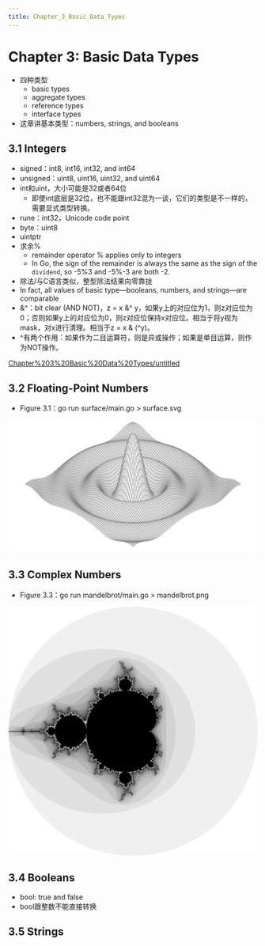 ```yaml
---
title: Chapter_3_Basic_Data_Types
---
```


# Chapter 3: Basic Data Types

- 四种类型
    - basic types
    - aggregate types
    - reference types
    - interface types
- 这章讲基本类型：numbers, strings, and booleans

## 3.1 Integers

- signed：int8, int16, int32, and int64
- unsigned：uint8, uint16, uint32, and uint64
- int和uint，大小可能是32或者64位
    - 即使int底层是32位，也不能跟int32混为一谈，它们的类型是不一样的，需要显式类型转换。
- rune：int32，Unicode code point
- byte：uint8
- uintptr
- 求余%
    - remainder operator % applies only to integers
    - In Go, the sign of the remainder is always the same as the sign of the `dividend`, so -5%3 and -5%-3 are both -2.
- 除法/与C语言类似，整型除法结果向零靠拢
- In fact, all values of basic type—booleans, numbers, and strings—are comparable
- &^：bit clear (AND NOT)，z = x &^ y，如果y上的对应位为1，则z对应位为0；否则如果y上的对应位为0，则z对应位保持x对应位。相当于将y视为mask，对x进行清理。相当于z = x & (^y)。
- ^有两个作用：如果作为二目运算符，则是异或操作；如果是单目运算，则作为NOT操作。

[Chapter%203%20Basic%20Data%20Types/untitled](Chapter%203%20Basic%20Data%20Types/untitled)

## 3.2 Floating-Point Numbers

- Figure 3.1：go run surface/main.go > surface.svg

![Chapter%203%20Basic%20Data%20Types/surface.svg](Chapter%203%20Basic%20Data%20Types/surface.svg)

## 3.3 Complex Numbers

- Figure 3.3：go run mandelbrot/main.go > mandelbrot.png

![Chapter%203%20Basic%20Data%20Types/mandelbrot.png](Chapter%203%20Basic%20Data%20Types/mandelbrot.png)

## 3.4 Booleans

- bool: true and false
- bool跟整数不能直接转换

## 3.5 Strings